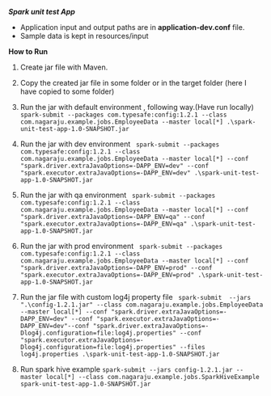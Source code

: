 ***Spark unit test App***

- Application input and output paths are in **application-dev.conf** file.
- Sample data is kept in resources/input

**How to Run**
1. Create jar file  with Maven.
2. Copy the created jar file in some folder or in the target folder (here I have copied to some folder)
3. Run the jar with default environment , following way.(Have run locally)
``` spark-submit --packages com.typesafe:config:1.2.1 --class com.nagaraju.example.jobs.EmployeeData --master local[*] .\spark-unit-test-app-1.0-SNAPSHOT.jar ```
4. Run the jar with dev environment
``` spark-submit --packages com.typesafe:config:1.2.1 --class com.nagaraju.example.jobs.EmployeeData --master local[*] --conf "spark.driver.extraJavaOptions=-DAPP_ENV=dev" --conf "spark.executor.extraJavaOptions=-DAPP_ENV=dev" .\spark-unit-test-app-1.0-SNAPSHOT.jar```

5. Run the jar with qa environment
``` spark-submit --packages com.typesafe:config:1.2.1 --class com.nagaraju.example.jobs.EmployeeData --master local[*] --conf "spark.driver.extraJavaOptions=-DAPP_ENV=qa" --conf "spark.executor.extraJavaOptions=-DAPP_ENV=qa" .\spark-unit-test-app-1.0-SNAPSHOT.jar```

5. Run the jar with prod environment
``` spark-submit --packages com.typesafe:config:1.2.1 --class com.nagaraju.example.jobs.EmployeeData --master local[*] --conf "spark.driver.extraJavaOptions=-DAPP_ENV=prod" --conf "spark.executor.extraJavaOptions=-DAPP_ENV=prod" .\spark-unit-test-app-1.0-SNAPSHOT.jar```

6. Run the jar file with custom log4j property file 
``` spark-submit  --jars ".\config-1.2.1.jar" --class com.nagaraju.example.jobs.EmployeeData --master local[*] --conf "spark.driver.extraJavaOptions=-DAPP_ENV=dev" --conf "spark.executor.extraJavaOptions=-DAPP_ENV=dev"--conf "spark.driver.extraJavaOptions=-Dlog4j.configuration=file:log4j.properties" --conf "spark.executor.extraJavaOptions=-Dlog4j.configuration=file:log4j.properties" --files log4j.properties .\spark-unit-test-app-1.0-SNAPSHOT.jar```
7. Run spark hive example 
```spark-submit --jars config-1.2.1.jar --master local[*] --class com.nagaraju.example.jobs.SparkHiveExample spark-unit-test-app-1.0-SNAPSHOT.jar```
